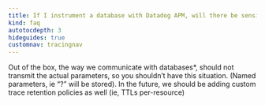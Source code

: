```yaml
---
title: If I instrument a database with Datadog APM, will there be sensitive database data sent to Datadog?
kind: faq
autotocdepth: 3
hideguides: true
customnav: tracingnav
---
```


Out of the box, the way we communicate with databases*, should not transmit the actual parameters, so you shouldn’t have this situation. (Named parameters, ie “?” will be stored). In the future, we should be adding custom trace retention policies as well (ie, TTLs per-resource)